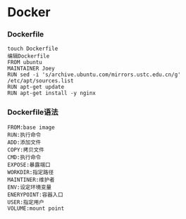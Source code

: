 # Docker
### Dockerfile

    touch Dockerfile
    编辑Dockerfile
    FROM ubuntu
    MAINTAINER Joey
    RUN sed -i 's/archive.ubuntu.com/mirrors.ustc.edu.cn/g' /etc/apt/sources.list
    RUN apt-get update
    RUN apt-get install -y nginx


### Dockerfile语法

    FROM:base image
    RUN:执行命令
    ADD:添加文件
    COPY:拷贝文件
    CMD:执行命令
    EXPOSE:暴露端口
    WORKDIR:指定路径
    MAINTINER:维护者
    ENV:设定环境变量
    ENERYPOINT:容器入口
    USER:指定用户
    VOLUME:mount point
